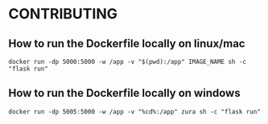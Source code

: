 # CONTRIBUTING

## How to run the Dockerfile locally on linux/mac

```
docker run -dp 5000:5000 -w /app -v "$(pwd):/app" IMAGE_NAME sh -c "flask run"
```
## How to run the Dockerfile locally on windows

```
docker run -dp 5005:5000 -w /app -v "%cd%:/app" zura sh -c "flask run"
```